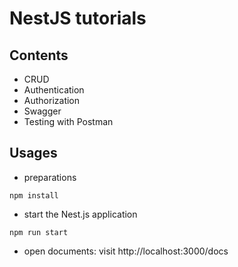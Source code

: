# NestJS tutorials
## Contents
* CRUD
* Authentication
* Authorization
* Swagger
* Testing with Postman

## Usages
* preparations
```
npm install
```

* start the Nest.js application
```
npm run start
```

* open documents: visit http://localhost:3000/docs
